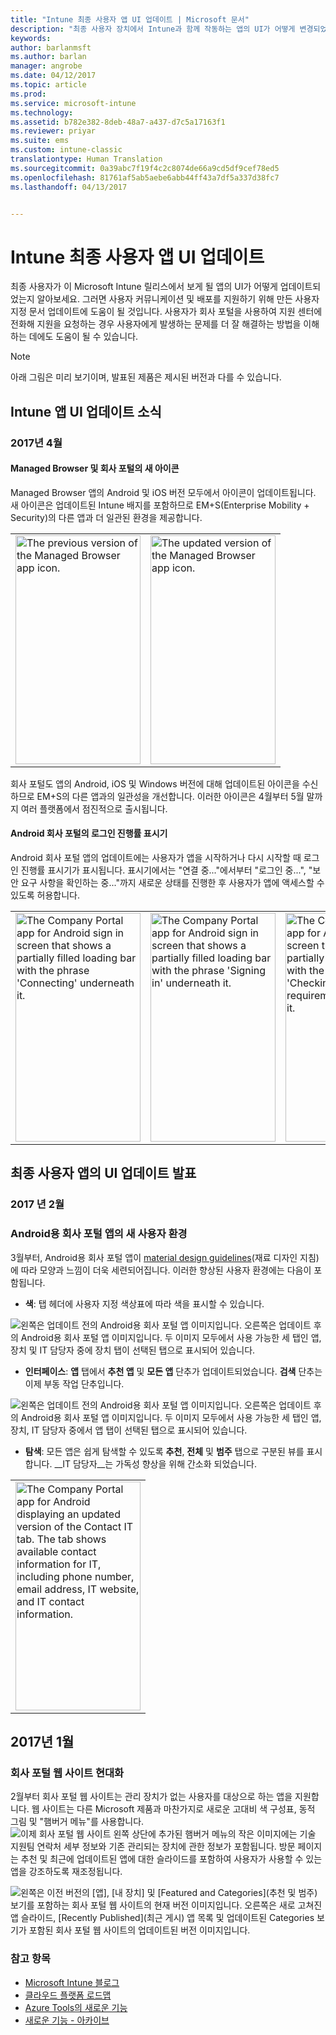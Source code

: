 ```yaml
---
title: "Intune 최종 사용자 앱 UI 업데이트 | Microsoft 문서"
description: "최종 사용자 장치에서 Intune과 함께 작동하는 앱의 UI가 어떻게 변경되었는지 알아보세요."
keywords: 
author: barlanmsft
ms.author: barlan
manager: angrobe
ms.date: 04/12/2017
ms.topic: article
ms.prod: 
ms.service: microsoft-intune
ms.technology: 
ms.assetid: b782e382-8deb-48a7-a437-d7c5a17163f1
ms.reviewer: priyar
ms.suite: ems
ms.custom: intune-classic
translationtype: Human Translation
ms.sourcegitcommit: 0a39abc7f19f4c2c8074de66a9cd5df9cef78ed5
ms.openlocfilehash: 81761af5ab5aebe6abb44ff43a7df5a337d38fc7
ms.lasthandoff: 04/13/2017


---
```

# <a name="ui-updates-for-intune-end-user-apps"></a>Intune 최종 사용자 앱 UI 업데이트
최종 사용자가 이 Microsoft Intune 릴리스에서 보게 될 앱의 UI가 어떻게 업데이트되었는지 알아보세요. 그러면 사용자 커뮤니케이션 및 배포를 지원하기 위해 만든 사용자 지정 문서 업데이트에 도움이 될 것입니다. 사용자가 회사 포털을 사용하여 지원 센터에 전화해 지원을 요청하는 경우 사용자에게 발생하는 문제를 더 잘 해결하는 방법을 이해하는 데에도 도움이 될 수 있습니다.

> [!Note]
> 아래 그림은 미리 보기이며, 발표된 제품은 제시된 버전과 다를 수 있습니다.

## <a name="whats-coming-in-intune-app-ui"></a>Intune 앱 UI 업데이트 소식

### <a name="april-2017"></a>2017년 4월

#### <a name="new-icons-for-the-managed-browser-and-the-company-portal---918433-918431--"></a>Managed Browser 및 회사 포털의 새 아이콘 <!--918433, 918431-->

Managed Browser 앱의 Android 및 iOS 버전 모두에서 아이콘이 업데이트됩니다. 새 아이콘은 업데이트된 Intune 배지를 포함하므로 EM+S(Enterprise Mobility + Security)의 다른 앱과 더 일관된 환경을 제공합니다.

<html>
<body>
   <table id="wrapper">
      <tr>
         <td>
            <img src="https://docs.microsoft.com/InTune/whats-new/media/cp_manbro_before_042017.png" alt="The previous version of the Managed Browser app icon." width=200 height=366 align=center>
          </td>
          <td>
             <img src="https://docs.microsoft.com/InTune/whats-new/media/cp_manbro_after_042017.png" alt="The updated version of the Managed Browser app icon." width=200 height=366 align=center>
           </td>
      </tr>
   </table>
</body>
</html>

회사 포털도 앱의 Android, iOS 및 Windows 버전에 대해 업데이트된 아이콘을 수신하므로 EM+S의 다른 앱과의 일관성을 개선합니다. 이러한 아이콘은 4월부터 5월 말까지 여러 플랫폼에서 점진적으로 출시됩니다.

#### <a name="sign-in-progress-indicator-in-android-company-portal---953374--"></a>Android 회사 포털의 로그인 진행률 표시기 <!--953374-->

Android 회사 포털 앱의 업데이트에는 사용자가 앱을 시작하거나 다시 시작할 때 로그인 진행률 표시기가 표시됩니다. 표시기에서는 "연결 중..."에서부터 "로그인 중...", "보안 요구 사항을 확인하는 중..."까지 새로운 상태를 진행한 후 사용자가 앱에 액세스할 수 있도록 허용합니다.

<html>
<body>
   <table id="wrapper">
      <tr>
         <td>
            <img src="https://docs.microsoft.com/InTune/whats-new/media/cp_android_signing_in_042017.png" alt="The Company Portal app for Android sign in screen that shows a partially filled loading bar with the phrase 'Connecting' underneath it." width=200 height=366 align=center>
          </td>
          <td>
             <img src="https://docs.microsoft.com/InTune/whats-new/media/cp_android_checking_security_reqs_042017.png" alt="The Company Portal app for Android sign in screen that shows a partially filled loading bar with the phrase 'Signing in' underneath it." width=200 height=366 align=center>
           </td>
           <td>
              <img src="https://docs.microsoft.com/InTune/whats-new/media/cp_android_connecting_042017.png" alt="The Company Portal app for Android sign in screen that shows a partially filled loading bar with the phrase 'Checking for security requirements' underneath it." width=200 height=366 align=center>
           </td>
      </tr>
   </table>
</body>
</html>

## <a name="whats-been-announced-for-ui-updates-for-end-user-apps"></a>최종 사용자 앱의 UI 업데이트 발표

### <a name="february-2017"></a>2017 년 2월

### <a name="new-user-experience-for-the-company-portal-app-for-android---621622-announced-1702--"></a>Android용 회사 포털 앱의 새 사용자 환경 <!--621622, announced 1702-->
3월부터, Android용 회사 포털 앱이 [material design guidelines](https://material.io/guidelines/material-design/introduction.html)(재료 디자인 지침)에 따라 모양과 느낌이 더욱 세련되어집니다. 이러한 향상된 사용자 환경에는 다음이 포함됩니다.

* __색__: 탭 헤더에 사용자 지정 색상표에 따라 색을 표시할 수 있습니다.

![왼쪽은 업데이트 전의 Android용 회사 포털 앱 이미지입니다. 오른쪽은 업데이트 후의 Android용 회사 포털 앱 이미지입니다. 두 이미지 모두에서 사용 가능한 세 탭인 앱, 장치 및 IT 담당자 중에 장치 탭이 선택된 탭으로 표시되어 있습니다.](./media/CP_Android_DevicesTab_BeforeAfter.png)

* __인터페이스__: __앱__ 탭에서 __추천 앱__ 및 __모든 앱__ 단추가 업데이트되었습니다. __검색__ 단추는 이제 부동 작업 단추입니다.

![왼쪽은 업데이트 전의 Android용 회사 포털 앱 이미지입니다. 오른쪽은 업데이트 후의 Android용 회사 포털 앱 이미지입니다. 두 이미지 모두에서 사용 가능한 세 탭인 앱, 장치, IT 담당자 중에서 앱 탭이 선택된 탭으로 표시되어 있습니다.](./media/CP_Android_AppsTab_BeforeAfter.png)

* __탐색__: 모든 앱은 쉽게 탐색할 수 있도록 __추천__, __전체__ 및 __범주__ 탭으로 구분된 뷰를 표시합니다. __IT 담당자__는 가독성 향상을 위해 간소화 되었습니다.

<html>
<body>
   <table id="wrapper">
      <tr>
         <td>
            <img src="https://docs.microsoft.com/InTune/whats-new/media/cp_android_contactit_after.png" alt="The Company Portal app for Android displaying an updated version of the Contact IT tab. The tab shows available contact information for IT, including phone number, email address, IT website, and IT contact information." width=200 height=366 align=center>
          </td>
      </tr>
   </table>
</body>
</html>

## <a name="january-2017"></a>2017년 1월

### <a name="modernizing-the-company-portal-website---753980-announced-1701--"></a>회사 포털 웹 사이트 현대화 <!--753980, announced 1701-->
2월부터 회사 포털 웹 사이트는 관리 장치가 없는 사용자를 대상으로 하는 앱을 지원합니다. 웹 사이트는 다른 Microsoft 제품과 마찬가지로 새로운 고대비 색 구성표, 동적 그림 및 "햄버거 메뉴"를 사용합니다. ![이제 회사 포털 웹 사이트 왼쪽 상단에 추가된 햄버거 메뉴의 작은 이미지에는](./media/CP_hamburger_menu.png) 기술 지원팀 연락처 세부 정보와 기존 관리되는 장치에 관한 정보가 포함됩니다. 방문 페이지는 추천 및 최근에 업데이트된 앱에 대한 슬라이드를 포함하여 사용자가 사용할 수 있는 앱을 강조하도록 재조정됩니다.

![왼쪽은 이전 버전의 [앱], [내 장치] 및 [Featured and Categories](추천 및 범주) 보기를 포함하는 회사 포털 웹 사이트의 현재 버전 이미지입니다. 오른쪽은 새로 고쳐진 앱 슬라이드, [Recently Published](최근 게시) 앱 목록 및 업데이트된 [Categories](범주) 보기가 포함된 회사 포털 웹 사이트의 업데이트된 버전 이미지입니다.](./media/CP_Website_BeforeAfter_Feb2016.png)


### <a name="see-also"></a>참고 항목
* [Microsoft Intune 블로그](http://go.microsoft.com/fwlink/?LinkID=273882)
* [클라우드 플랫폼 로드맵](http://www.microsoft.com/en-us/server-cloud/roadmap/Indevelopment.aspx?TabIndex=0&dropValue=Intune)
* [Azure Tools의 새로운 기능](https://docs.microsoft.com/intune-azure/introduction/whats-new)
* [새로운 기능 - 아카이브](whats-new-archive.md)

